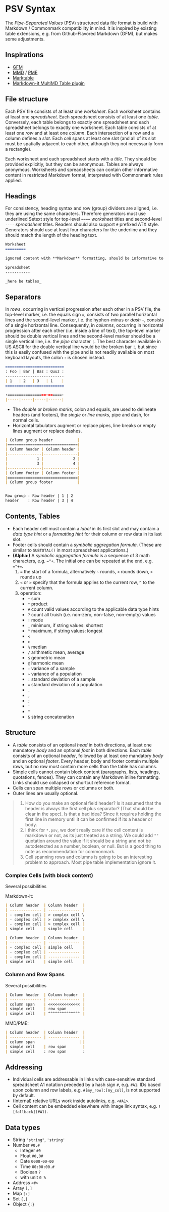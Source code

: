 PSV Syntax
==========

The _Pipe-Separated Values_ (PSV) structured data file format is build with Markdown / Commonmark compatibility in mind. It is inspired by existing table extensions, e.g. from Github-Flavored Markdown (GFM), but makes some adjustments.

Inspirations
------------

- [GFM](https://github.github.com/gfm/#tables-extension- "GitHub Flavored Markdown")
- [MMD](http://fletcher.github.io/MultiMarkdown-5/tables.html "MultiMarkdown") / [PME](https://michelf.ca/projects/php-markdown/extra/#table "PHP Markdown Extra")
- [Marktable](https://github.com/nopnop/marktable)
- [Markdown-it MultiMD Table plugin](https://github.com/RedBug312/markdown-it-multimd-table)

File structure
--------------

Each PSV file consists of at least one _worksheet_. Each worksheet contains at least one _spreadsheet_. Each spreadsheet consists of at least one _table_. Conversely, each table belongs to exactly one spreadsheet and each spreadsheet belongs to exactly one worksheet. Each table consists of at least one _row_ and at least one _column_. Each intersection of a row and a column defines a _slot_. Each _cell_ spans at least one slot (and all of its slot must be spatially adjacent to each other, although they not necessarily form a rectangle).

Each worksheet and each spreadsheet starts with a _title_. They should be provided explicitly, but they can be anonymous. Tables are always anonymous. Worksheets and spreadsheets can contain other informative content in restricted Markdown format, interpreted with Commonmark rules applied.

Headings
--------

For consistency, heading syntax and row (group) dividers are aligned, i.e. they are using the same characters. Therefore generators must use underlined Setext style for top-level `====` _worksheet_ titles and second-level `----` _spreadsheet_ titles. Readers should also support `#` prefixed ATX style. Generators should use at least four characters for the underline and they should match the length of the heading text.

```````````````````````````````` markdown
Worksheet
=========

ignored content with **Markdown** formatting, should be informative to human readers or can be used for future extensions

Spreadsheet
-----------

_here be tables_
````````````````````````````````

Separators
----------

In _rows_, occurring in vertical progression after each other in a PSV file, the top-level marker, i.e. the equals sign `=`, consists of two parallel horizontal lines and the second-level marker, i.e. the hyphen-minus or _dash_ `-`, consists of a single horizontal line. Consequently, in _columns_, occurring in horizontal progression after each other (i.e. inside a line of text), the top-level marker should be double vertical lines and the second-level marker should be a single vertical line, i.e. the _pipe_ character `|`. The best character available in US ASCII for the double vertical line would be the broken bar `¦`, but since this is easily confused with the pipe and is not readily available on most keyboard layouts, the colon `:` is chosen instead.

~~~~~~~~~~~~~~~~~~~~~~~~~~~~~~~~~~~~~~~~~~~~~~~~~~~~~~~~ markdown
==========================
: Foo | Bar | Baz : Quuz :
--------------------------
| 1   | 2   | 3   | 1    |
==========================

:=================:======:
|-----|-----|-----|------|
~~~~~~~~~~~~~~~~~~~~~~~~~~~~~~~~~~~~~~~~~~~~~~~~~~~~~~~~

- The _double_ or _broken marks_, colon and equals, are used to delineate headers (and footers), the _single_ or _line marks_, pipe and dash, for normal cells.
- Horizontal tabulators augment or replace pipes, line breaks or empty lines augment or replace dashes.

~~~~~~~~~~~~~~~~~~~~~~~~~~~~~~~~~~~~~~~~~~~~~~~~~~~~~~~~ markdown
| Column group header           |
|===============================|
| Column header | Column header |
|---------------|---------------|
|             1 |             2 |
|             3 |             4 |
|---------------|---------------|
| Column footer | Column footer |
|===============================|
| Column group footer           |


Row group : Row header | 1 | 2
header    : Row header | 3 | 4
~~~~~~~~~~~~~~~~~~~~~~~~~~~~~~~~~~~~~~~~~~~~~~~~~~~~~~~~



Contents, Tables
----------------

- Each header cell must contain a _label_ in its first slot and may contain a _data type hint_ or a _formatting hint_ for their column or row data in its last slot. 
- Footer cells should contain a _symbolic aggregation formula_. (These are similar to `SUBTOTAL()` in most spreadsheet applications.)
- **(Alpha:)** A _symbolic aggregation formula_ is a sequence of 3 math characters, e.g. `=^+`. The initial one can be repeated at the end, e.g. `=^+=`.
   1. `=` the start of a formula, alternatively `~` rounds, `<` rounds down, `>` rounds up
   2. `<` or `>` specify that the formula applies to the current row, `^` to the current column.
   3. operation:
      - `+` sum
      - `*` product
      - `#` count valid values according to the applicable data type hints
      - `?` count all truish (i.e. non-zero, non-false, non-empty) values 
      - `!` mode
      - `_` minimum, if string values: shortest
      - `^` maximum, if string values: longest
      - `<` 
      - `>` 
      - `%` median
      - `/` arithmetic mean, average
      - `$` geometric mean
      - `@` harmonic mean
      - `-` variance of a sample
      - `~` variance of a population
      - `:` standard deviation of a sample
      - `=` standard deviation of a population
      - `.` 
      - `,` 
      - `;` 
      - `'` 
      - `"`
      - `&` string concatenation

Structure
---------

- A _table_ consists of an optional _head_ in both directions, at least one mandatory _body_ and an optional _foot_ in both directions. Each _table_ consists of an optional _header_, followed by at least one mandatory _body_ and an optional _footer_. Every header, body and footer contain multiple rows, but no row must contain more cells than the table has columns.
- Simple cells cannot contain block content (paragraphs, lists, headings, quotations, fences). They can contain any Markdown inline formatting. Links should use collapsed or shortcut reference format.
- Cells can span multiple rows or columns or both.
- Outer lines are usually optional.

> 1. How do you make an optional field header? Is it assumed that the header is always the first cell plus separator? (That should be clear in the spec). Is that a bad idea? Since it requires holding the first line in memory until it can be confirmed if its a header or body.
> 2. I think for `*.psv`, we don’t really care if the cell content is markdown or not, as its just treated as a string. We could add `""` quotation around the value if it should be a string and not be autodetected as a number, boolean, or null. But is a good thing to note as recommendation for commonmark.
> 3. Cell spanning rows and columns is going to be an interesting problem to approach. Most pipe table implementation ignore it.

### Complex Cells (with block content)

Several possibilities

Markdown-it:
~~~~~~~~~~~~~~~~~~~~~~~~~~~~~~~~~~~~~~~~~~~~~~~~~~~~~~~~ markdown
| Column header  | Column header  |
| -------------- | -------------- |
| - complex cell | > complex cell \
| - complex cell | > complex cell \
| - complex cell | > complex cell |
| simple cell    | simple cell    |
~~~~~~~~~~~~~~~~~~~~~~~~~~~~~~~~~~~~~~~~~~~~~~~~~~~~~~~~
~~~~~~~~~~~~~~~~~~~~~~~~~~~~~~~~~~~~~~~~~~~~~~~~~~~~~~~~ markdown
| Column header  | Column header  |
| -------------- | -------------- |
| - complex cell | simple cell    |
| - complex cell | -------------- |
| - complex cell | -------------- |
| simple cell    | simple cell    |
~~~~~~~~~~~~~~~~~~~~~~~~~~~~~~~~~~~~~~~~~~~~~~~~~~~~~~~~

### Column and Row Spans

Several possibilities

~~~~~~~~~~~~~~~~~~~~~~~~~~~~~~~~~~~~~~~~~~~~~~~~~~~~~~~~ markdown
| Column header  | Column header  |
| -------------- | -------------- |
| column span    | <<<<<<<<<<<<<< |
| simple cell    | row span       |
| simple cell    | ^^^^^^^^^^^^^^ |
~~~~~~~~~~~~~~~~~~~~~~~~~~~~~~~~~~~~~~~~~~~~~~~~~~~~~~~~

MMD/PME:
~~~~~~~~~~~~~~~~~~~~~~~~~~~~~~~~~~~~~~~~~~~~~~~~~~~~~~~~ markdown
| Column header  | Column header  |
| -------------- | -------------- |
| column span                    ||
| simple cell    | row span       |
| simple cell    : row span       :
~~~~~~~~~~~~~~~~~~~~~~~~~~~~~~~~~~~~~~~~~~~~~~~~~~~~~~~~


Addressing
----------

- Individual cells are addressable in links with case-sensitive standard spreadsheet A1 notation preceded by a hash sign `#`, e.g. `#A1`. IDs based upon column and row labels, e.g. `#[my_row]:[my_col]`, is not supported by default.
- (Internal) relative URLs work inside autolinks, e.g. `<#A1>`.
- Cell content can be embedded elsewhere with image link syntax, e.g. `![fallback](#A1)`.

Data types
----------

- String `"string"`, `'string'`
- Number `#0.#`
  - Integer `#0`
  - Float `#0,0#`
  - Date `0000-00-00`
  - Time `00:00:00.#`
  - Boolean `?`
  - with unit `0 %`
- Address `<#>`
- Array `[,]`
- Map `[:]`
- Set `{,}`
- Object `{:}`
